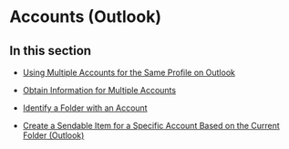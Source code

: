 
# Accounts (Outlook)

## In this section


-  [Using Multiple Accounts for the Same Profile on Outlook](9e06e076-d62a-37c8-4502-709da5a0b104.md)
    
-  [Obtain Information for Multiple Accounts](af587ee2-429a-252f-ecb6-2f058b9a37a8.md)
    
-  [Identify a Folder with an Account](64dfbe81-933a-0929-e18c-a927156e50d4.md)
    
-  [Create a Sendable Item for a Specific Account Based on the Current Folder (Outlook)](758e2e9c-3633-2e77-b9e0-14bb8078cf0b.md)
    
